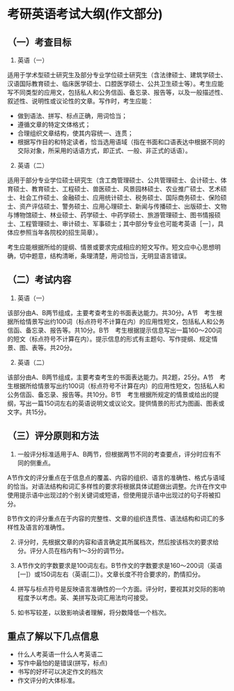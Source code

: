 # 考研英语考试大纲(作文部分)



## （一）考查目标



1. 英语（一）

适用于学术型硕士研究生及部分专业学位硕士研究生（含法律硕士、建筑学硕士、汉语国际教育硕士、临床医学硕士、口腔医学硕士、公共卫生硕士等）。考生应能写不同类型的应用文，包括私人和公务信函、备忘录、报告等，以及一般描述性、叙述性、说明性或议论性的文章。写作时，考生应能：

- 做到语法、拼写、标点正确，用词恰当；
- 遵循文章的特定文体格式；
- 合理组织文章结构，使其内容统一、连贯；
- 根据写作目的和特定读者，恰当选用语域（指在书面和口语表达中根据不同的交际对象，所采用的话语方式，即正式、一般、非正式的话语）。

2. 英语（二）

适用于部分专业学位硕士研究生（含工商管理硕士、公共管理硕士、会计硕士、体育硕士、教育硕士、工程硕士、兽医硕士、风景园林硕士、农业推广硕士、艺术硕士、社会工作硕士、金融硕士、应用统计硕士、税务硕士、国际商务硕士、保险硕士、资产评估硕士、警务硕士、应用心理硕士、新闻与传播硕士、出版硕士、文物与博物馆硕士、林业硕士、药学硕士、中药学硕士、旅游管理硕士、图书情报硕士、工程管理硕士、审计硕士、军事硕士；其中部分专业也可能考英语［一］，具体应参照当年各院校的招生简章）。

考生应能根据所给的提纲、情景或要求完成相应的短文写作。短文应中心思想明确，切中题意，结构清晰，条理清楚，用词恰当，无明显语言错误。

## （二）考试内容

1. 英语（一）

该部分由A、B两节组成，主要考查考生的书面表达能力。共30分。A节　考生根据所给情景写出约100词（标点符号不计算在内）的应用性短文，包括私人和公务信函、备忘录、报告等。共10分。B节　考生根据提示信息写出一篇160～200词的短文（标点符号不计算在内）。提示信息的形式有主题句、写作提纲、规定情景、图、表等。共20分。

2. 英语（二）

该部分由A、B两节组成，主要考查考生的书面表达能力。共2题，25分。A节　考生根据所给情景写出约100词（标点符号不计算在内）的应用性短文，包括私人和公务信函、备忘录、报告等。共10分。B节　考生根据所规定的情景或给出的提纲，写出一篇150词左右的英语说明文或议论文。提供情景的形式为图画、图表或文字。共15分。

## （三）评分原则和方法

1. 一般评分标准适用于A、B两节，但根据两节不同的考查要点，评分时应有不同的侧重点。

 A节作文的评分重点在于信息点的覆盖、内容的组织、语言的准确性、格式与语域的恰当。对语法结构和词汇多样性的要求将根据具体试题做出调整。允许在作文中使用提示语中出现过的个别关键词或短语，但使用提示语中出现过的句子将被扣分。

 B节作文的评分重点在于内容的完整性、文章的组织连贯性、语法结构和词汇的多样性及语言的准确性。

2. 评分时，先根据文章的内容和语言确定其所属档次，然后按该档次的要求给分。评分人员在档内有1～3分的调节分。

3. A节作文的字数要求是100词左右。B节作文的字数要求是160～200词（英语[一]）或150词左右（英语[二]）。文章长度不符合要求的，酌情扣分。

4. 拼写与标点符号是反映语言准确性的一个方面。评分时，要视其对交际的影响程度予以考虑。英、美拼写及词汇用法均可接受。

5. 如书写较差，以致影响读者理解，将分数降低一个档次。




## 重点了解以下几点信息

- 什么人考英语一什么人考英语二
- 写作中最怕的是错误(拼写，标点)
- 书写的好坏可以决定作文的档次
- 作文评分的大体标准。